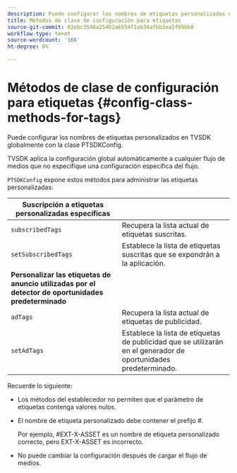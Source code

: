 ```yaml
---
description: Puede configurar los nombres de etiquetas personalizados en TVSDK globalmente con la clase PTSDKConfig.
title: Métodos de clase de configuración para etiquetas
source-git-commit: 02ebc3548a254b2a6554f1ab34afbb3ea5f09bb8
workflow-type: tm+mt
source-wordcount: '166'
ht-degree: 0%

---
```


# Métodos de clase de configuración para etiquetas {#config-class-methods-for-tags}

Puede configurar los nombres de etiquetas personalizados en TVSDK globalmente con la clase PTSDKConfig.

TVSDK aplica la configuración global automáticamente a cualquier flujo de medios que no especifique una configuración específica del flujo.

`PTSDKConfig` expone estos métodos para administrar las etiquetas personalizadas:

| **Suscripción a etiquetas personalizadas específicas** |  |
|---|---|
| `subscribedTags` | Recupera la lista actual de etiquetas suscritas. |
| `setSubscribedTags` | Establece la lista de etiquetas suscritas que se expondrán a la aplicación. |
| **Personalizar las etiquetas de anuncio utilizadas por el detector de oportunidades predeterminado** |
| `adTags` | Recupera la lista actual de etiquetas de publicidad. |
| `setAdTags` | Establece la lista de etiquetas de publicidad que se utilizarán en el generador de oportunidades predeterminado. |


Recuerde lo siguiente:

* Los métodos del establecedor no permiten que el parámetro de etiquetas contenga valores nulos.
* El nombre de etiqueta personalizado debe contener el prefijo #.

  Por ejemplo, #EXT-X-ASSET es un nombre de etiqueta personalizado correcto, pero EXT-X-ASSET es incorrecto.
* No puede cambiar la configuración después de cargar el flujo de medios.
